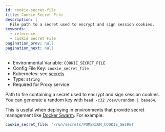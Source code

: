 ```yaml
---
id: cookie-secret-file
title: Cookie Secret File
description: |
  File path to a secret used to encrypt and sign session cookies.
keywords:
  - reference
  - Cookie Secret File
pagination_prev: null
pagination_next: null
---
```


- Environmental Variable: `COOKIE_SECRET_FILE`
- Config File Key: `cookie_secret_file`
- Kubernetes: see [secrets](/docs/deploy/k8s/reference#spec)
- Type: `string`
- Required for Proxy service

Path to file containing a secret used to encrypt and sign session cookies. You can generate a random key with `head -c32 /dev/urandom | base64`.

This is useful when deploying in environments that provide secret management like [Docker Swarm](https://docs.docker.com/engine/swarm/secrets/). For example:

```yaml
cookie_secret_file: '/run/secrets/POMERIUM_COOKIE_SECRET'
```
